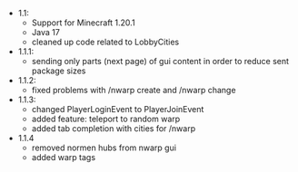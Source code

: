 - 1.1:
  - Support for Minecraft 1.20.1
  - Java 17
  - cleaned up code related to LobbyCities
- 1.1.1:
  - sending only parts (next page) of gui content in order to reduce sent package sizes
- 1.1.2:
  - fixed problems with /nwarp create and /nwarp change
- 1.1.3:
  - changed PlayerLoginEvent to PlayerJoinEvent
  - added feature: teleport to random warp
  - added tab completion with cities for /nwarp
- 1.1.4
  - removed normen hubs from nwarp gui
  - added warp tags